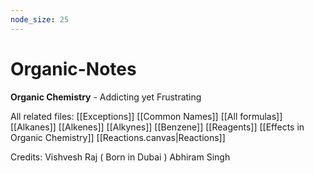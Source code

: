 ```yaml
---
node_size: 25
---
```

# Organic-Notes
**Organic Chemistry** - Addicting yet Frustrating

All related files:
[[Exceptions]]
[[Common Names]]
[[All formulas]]
[[Alkanes]]
[[Alkenes]]
[[Alkynes]]
[[Benzene]]
[[Reagents]]
[[Effects in Organic Chemistry]]
[[Reactions.canvas|Reactions]]

Credits: 
	Vishvesh Raj ( Born in Dubai )
	Abhiram Singh

